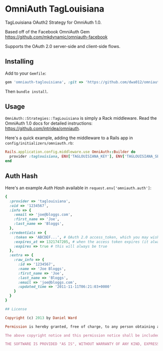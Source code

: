 # OmniAuth TagLouisiana

TagLouisiana OAuth2 Strategy for OmniAuth 1.0.

Based off of the Facebook OmniAuth Gem https://github.com/mkdynamic/omniauth-facebook

Supports the OAuth 2.0 server-side and client-side flows.

## Installing

Add to your `Gemfile`:

```ruby
gem 'omniauth-taglouisiana', :git => 'https://github.com/dwa012/omniauth-taglouisiana'
```

Then `bundle install`.

## Usage

`OmniAuth::Strategies::TagLouisiana` is simply a Rack middleware. Read the OmniAuth 1.0 docs for detailed instructions: https://github.com/intridea/omniauth.

Here's a quick example, adding the middleware to a Rails app in `config/initializers/omniauth.rb`:

```ruby
Rails.application.config.middleware.use OmniAuth::Builder do
  provider :taglouisiana, ENV['TAGLOUISIANA_KEY'], ENV['TAGLOUISIANA_SECRET']
end
```
## Auth Hash

Here's an example *Auth Hash* available in `request.env['omniauth.auth']`:

```ruby
{
  :provider => 'taglouisiana',
  :uid => '1234567',
  :info => {
    :email => 'joe@bloggs.com',
    :first_name => 'Joe',
    :last_name => 'Bloggs',
  },
  :credentials => {
    :token => 'ABCDEF...', # OAuth 2.0 access_token, which you may wish to store
    :expires_at => 1321747205, # when the access token expires (it always will)
    :expires => true # this will always be true
  },
  :extra => {
    :raw_info => {
      :id => '1234567',
      :name => 'Joe Bloggs',
      :first_name => 'Joe',
      :last_name => 'Bloggs',
      :email => 'joe@bloggs.com',
      :updated_time => '2011-11-11T06:21:03+0000'
    }
  }
}

## License

Copyright (c) 2013 by Daniel Ward

Permission is hereby granted, free of charge, to any person obtaining a copy of this software and associated documentation files (the "Software"), to deal in the Software without restriction, including without limitation the rights to use, copy, modify, merge, publish, distribute, sublicense, and/or sell copies of the Software, and to permit persons to whom the Software is furnished to do so, subject to the following conditions:

The above copyright notice and this permission notice shall be included in all copies or substantial portions of the Software.

THE SOFTWARE IS PROVIDED "AS IS", WITHOUT WARRANTY OF ANY KIND, EXPRESS OR IMPLIED, INCLUDING BUT NOT LIMITED TO THE WARRANTIES OF MERCHANTABILITY, FITNESS FOR A PARTICULAR PURPOSE AND NONINFRINGEMENT. IN NO EVENT SHALL THE AUTHORS OR COPYRIGHT HOLDERS BE LIABLE FOR ANY CLAIM, DAMAGES OR OTHER LIABILITY, WHETHER IN AN ACTION OF CONTRACT, TORT OR OTHERWISE, ARISING FROM, OUT OF OR IN CONNECTION WITH THE SOFTWARE OR THE USE OR OTHER DEALINGS IN THE SOFTWARE.
